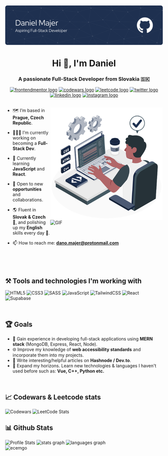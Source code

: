 ![Header](./assets/cover.png)
<h1 align="center">Hi 👋, I'm Daniel</h1>
<h3 align="center">A passionate Full-Stack Developer from Slovakia 🇸🇰</h3>
<div align="center">
  <a href="https://www.frontendmentor.io/profile/dnomjr">
  <img src="https://img.shields.io/badge/-Frontend%20Mentor-5F3DC4?style=for-the-badge&logo=FrontendMentor&logoColor=white" height="30" alt="frontendmentor logo"  /></a>
  <a href="https://www.codewars.com/users/dnomjr">
  <img src="https://img.shields.io/static/v1?message=Codewars&logo=codewars&label=&color=red&logoColor=white&labelColor=&style=for-the-badge" height="30" alt="codewars logo"  /></a>
  <a href="https://leetcode.com/dnomjr/">
  <img src="https://img.shields.io/static/v1?message=Leetcode&logo=leetcode&label=&color=yellow&logoColor=white&labelColor=&style=for-the-badge" height="30" alt="leetcode logo"  /></a>
  <a href="https://twitter.com/dnomjr">
  <img src="https://img.shields.io/static/v1?message=Twitter&logo=twitter&label=&color=1DA1F2&logoColor=white&labelColor=&style=for-the-badge" height="30" alt="twitter logo"  /></a>
  <a href="https://www.linkedin.com/in/daniel-majer/">
  <img src="https://img.shields.io/static/v1?message=LinkedIn&logo=linkedin&label=&color=0077B5&logoColor=white&labelColor=&style=for-the-badge" height="30" alt="linkedin logo"  /></a>
  <a href="https://www.instagram.com/dno.mjr/">
  <img src="https://img.shields.io/static/v1?message=Instagram&logo=instagram&label=&color=E4405F&logoColor=white&labelColor=&style=for-the-badge" height="30" alt="instagram logo"  /></a>
</div>

<br>

<div>
<!--- Web illustrations by Storyset ( https://storyset.com/web ) --->
<img align="right" alt="GIF" src="/assets/Hand coding.gif#gh-light-mode-only" width="360px"/>
<img align="right" alt="GIF" src="https://user-images.githubusercontent.com/90595158/224520261-cac35362-4a70-4108-85c8-260ac8e0b0bd.svg#gh-dark-mode-only" width="360px"/>

- 🗺️ I’m based in **Prague, Czech Republic**.
  
- 👨🏽‍💻 I’m currently working on becoming a **Full-Stack Dev**.
  
- 🔭 Currently learning **JavaScript** and **React**.
  
- 👯 Open to new **opportunities** and collaborations.
  
- 🌎 Fluent in **Slovak & Czech** 📖, and polishing up my **English** skills every day 🌟.
  
- 📫 How to reach me: <a href="mailto:dano.majer@protonmail.com">**dano.majer@protonmail.com**</a>
</div>

<br>
<br>
<br>

## ⚒️ Tools and technologies I'm working with
![HTML5](https://img.shields.io/badge/html5-%23E34F26.svg?style=for-the-badge&logo=html5&logoColor=white)
![CSS3](https://img.shields.io/badge/css3-%231572B6.svg?style=for-the-badge&logo=css3&logoColor=white)
![SASS](https://img.shields.io/badge/SASS-hotpink.svg?style=for-the-badge&logo=SASS&logoColor=white)
![JavaScript](https://img.shields.io/badge/javascript-%23323330.svg?style=for-the-badge&logo=javascript&logoColor=%23F7DF1E)
![TailwindCSS](https://img.shields.io/badge/tailwindcss-%2338B2AC.svg?style=for-the-badge&logo=tailwind-css&logoColor=white)
![React](https://img.shields.io/badge/react-%2320232a.svg?style=for-the-badge&logo=react&logoColor=%2361DAFB)
![Supabase](https://img.shields.io/badge/Supabase-3ECF8E?style=for-the-badge&logo=supabase&logoColor=white)

<br>

## 🏆 Goals
- 🚀 Gain experience in developing full-stack applications using **MERN stack** (MongoDB, Express, React, Node).
- 🌐 Improve my knowledge of **web accessibility standards** and incorporate them into my projects.
- 📰 Write interesting/helpful articles on **Hashnode / Dev.to**.
- 🔎 Expand my horizons. Learn new technologies & languages I haven't used before such as: **Vue, C++, Python etc.**

<br>

## 📈 Codewars & Leetcode stats
![Codewars](https://github.r2v.ch/codewars?user=dnomjr&stroke=%231e3050)
![LeetCode Stats](https://leetcard.jacoblin.cool/dnomjr?theme=dark&font=Ubuntu)

## 📊 Github Stats
<div>
  <img alt="Profile Stats" class="img" src="http://github-profile-summary-cards.vercel.app/api/cards/profile-details?username=dnomjr&theme=tokyonight" />
  <img src="https://github-readme-stats.vercel.app/api?username=dnomjr&hide_title=false&hide_rank=false&show_icons=true&include_all_commits=true&count_private=true&disable_animations=false&theme=tokyonight&locale=en&hide_border=false" height="150" alt="stats graph"  />
  <img src="https://github-readme-stats.vercel.app/api/top-langs?username=dnomjr&locale=en&hide_title=false&layout=compact&card_width=320&langs_count=5&theme=tokyonight&hide_border=false" height="150" alt="languages graph"  />
</div>
<img src="https://komarev.com/ghpvc/?username=dnomjr&color=1e3050&style=plastic" alt="ecemgo"/>

<!--
**dnomjr/dnomjr** is a ✨ _special_ ✨ repository because its `README.md` (this file) appears on your GitHub profile.

Here are some ideas to get you started:

- 🔭 I’m currently working on ...
- 🌱 I’m currently learning ...
- 👯 I’m looking to collaborate on ...
- 🤔 I’m looking for help with ...
- 💬 Ask me about ...
- 📫 How to reach me: ...
- 😄 Pronouns: ...
- ⚡ Fun fact: ...
-->
